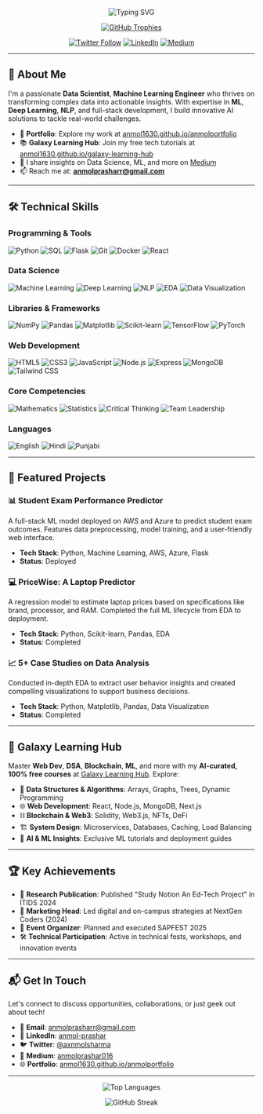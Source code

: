<p align="center">
  <img src="https://readme-typing-svg.herokuapp.com?font=Fira+Code&size=30&pause=1000&color=00C4B4&center=true&vCenter=true&width=600&lines=Hi,+I'm+Anmol+Prashar!;Data+Scientist+%7C+ML+%26+NLP+Explorer;Deep+Learning+Enthusiast+%7C+Web+Developer" alt="Typing SVG" />
</p>

<p align="center">
  <a href="https://github.com/anmol1630"><img src="https://github-profile-trophy.vercel.app/?username=anmol1630&theme=onedark&margin-w=15&margin-h=15" alt="GitHub Trophies" /></a>
</p>

<p align="center">
  <a href="https://twitter.com/axnmolsharma"><img src="https://img.shields.io/twitter/follow/axnmolsharma?logo=twitter&style=for-the-badge&color=1DA1F2" alt="Twitter Follow" /></a>
  <a href="https://linkedin.com/in/anmol-prashar"><img src="https://img.shields.io/badge/LinkedIn-Connect-0077B5?style=for-the-badge&logo=linkedin" alt="LinkedIn" /></a>
  <a href="https://medium.com/@anmolprashar016"><img src="https://img.shields.io/badge/Medium-Read%20My%20Articles-12100E?style=for-the-badge&logo=medium" alt="Medium" /></a>
</p>

---

## 🚀 About Me

I'm a passionate **Data Scientist**, **Machine Learning Engineer**  who thrives on transforming complex data into actionable insights. With expertise in **ML**, **Deep Learning**, **NLP**, and full-stack development, I build innovative AI solutions to tackle real-world challenges. 

- 🌟 **Portfolio**: Explore my work at [anmol1630.github.io/anmolportfolio](https://anmol1630.github.io/anmolportfolio/)
- 📚 **Galaxy Learning Hub**: Join my free tech tutorials at [anmol1630.github.io/galaxy-learning-hub](https://anmol1630.github.io/galaxy-learning-hub/)
- 📝 I share insights on Data Science, ML, and more on [Medium](https://medium.com/@anmolprashar016)
- 📫 Reach me at: **anmolprasharr@gmail.com**

---

## 🛠️ Technical Skills

### Programming & Tools
![Python](https://img.shields.io/badge/-Python-3776AB?style=flat&logo=python) ![SQL](https://img.shields.io/badge/-SQL-4479A1?style=flat&logo=postgresql) ![Flask](https://img.shields.io/badge/-Flask-000000?style=flat&logo=flask) ![Git](https://img.shields.io/badge/-Git-F05032?style=flat&logo=git) ![Docker](https://img.shields.io/badge/-Docker-2496ED?style=flat&logo=docker) ![React](https://img.shields.io/badge/-React-61DAFB?style=flat&logo=react)

### Data Science
![Machine Learning](https://img.shields.io/badge/-Machine%20Learning-FF6F00?style=flat) ![Deep Learning](https://img.shields.io/badge/-Deep%20Learning-FF6F00?style=flat) ![NLP](https://img.shields.io/badge/-NLP-FF6F00?style=flat) ![EDA](https://img.shields.io/badge/-EDA-FF6F00?style=flat) ![Data Visualization](https://img.shields.io/badge/-Data%20Visualization-FF6F00?style=flat)

### Libraries & Frameworks
![NumPy](https://img.shields.io/badge/-NumPy-013243?style=flat&logo=numpy) ![Pandas](https://img.shields.io/badge/-Pandas-150458?style=flat&logo=pandas) ![Matplotlib](https://img.shields.io/badge/-Matplotlib-11557C?style=flat) ![Scikit-learn](https://img.shields.io/badge/-Scikit--learn-F7931E?style=flat&logo=scikit-learn) ![TensorFlow](https://img.shields.io/badge/-TensorFlow-FF6F00?style=flat&logo=tensorflow) ![PyTorch](https://img.shields.io/badge/-PyTorch-EE4C2C?style=flat&logo=pytorch)

### Web Development
![HTML5](https://img.shields.io/badge/-HTML5-E34F26?style=flat&logo=html5) ![CSS3](https://img.shields.io/badge/-CSS3-1572B6?style=flat&logo=css3) ![JavaScript](https://img.shields.io/badge/-JavaScript-F7DF1E?style=flat&logo=javascript) ![Node.js](https://img.shields.io/badge/-Node.js-339933?style=flat&logo=node.js) ![Express](https://img.shields.io/badge/-Express-000000?style=flat&logo=express) ![MongoDB](https://img.shields.io/badge/-MongoDB-47A248?style=flat&logo=mongodb) ![Tailwind CSS](https://img.shields.io/badge/-Tailwind%20CSS-38B2AC?style=flat&logo=tailwind-css)

### Core Competencies
![Mathematics](https://img.shields.io/badge/-Mathematics-005566?style=flat) ![Statistics](https://img.shields.io/badge/-Statistics-005566?style=flat) ![Critical Thinking](https://img.shields.io/badge/-Critical%20Thinking-005566?style=flat) ![Team Leadership](https://img.shields.io/badge/-Team%20Leadership-005566?style=flat)

### Languages
![English](https://img.shields.io/badge/-English-333333?style=flat) ![Hindi](https://img.shields.io/badge/-Hindi-333333?style=flat) ![Punjabi](https://img.shields.io/badge/-Punjabi-333333?style=flat)

---

## 🌟 Featured Projects

### 📊 Student Exam Performance Predictor
A full-stack ML model deployed on AWS and Azure to predict student exam outcomes. Features data preprocessing, model training, and a user-friendly web interface.
- **Tech Stack**: Python, Machine Learning, AWS, Azure, Flask
- **Status**: Deployed

### 💻 PriceWise: A Laptop Predictor
A regression model to estimate laptop prices based on specifications like brand, processor, and RAM. Completed the full ML lifecycle from EDA to deployment.
- **Tech Stack**: Python, Scikit-learn, Pandas, EDA
- **Status**: Completed

### 📈 5+ Case Studies on Data Analysis
Conducted in-depth EDA to extract user behavior insights and created compelling visualizations to support business decisions.
- **Tech Stack**: Python, Matplotlib, Pandas, Data Visualization
- **Status**: Completed

---

## 🌌 Galaxy Learning Hub
Master **Web Dev**, **DSA**, **Blockchain**, **ML**, and more with my **AI-curated, 100% free courses** at [Galaxy Learning Hub](https://anmol1630.github.io/galaxy-learning-hub/). Explore:
- 🧠 **Data Structures & Algorithms**: Arrays, Graphs, Trees, Dynamic Programming
- 🌐 **Web Development**: React, Node.js, MongoDB, Next.js
- ⛓ **Blockchain & Web3**: Solidity, Web3.js, NFTs, DeFi
- 🏗 **System Design**: Microservices, Databases, Caching, Load Balancing
- 🤖 **AI & ML Insights**: Exclusive ML tutorials and deployment guides

---

## 🏆 Key Achievements
- 📜 **Research Publication**: Published "Study Notion An Ed-Tech Project" in ITIDS 2024
- 💼 **Marketing Head**: Led digital and on-campus strategies at NextGen Coders (2024)
- 🎉 **Event Organizer**: Planned and executed SAPFEST 2025
- 🛠️ **Technical Participation**: Active in technical fests, workshops, and innovation events

---

## 📬 Get In Touch
Let's connect to discuss opportunities, collaborations, or just geek out about tech!
- 📧 **Email**: [anmolprasharr@gmail.com](mailto:anmolprasharr@gmail.com)
- 💼 **LinkedIn**: [anmol-prashar](https://linkedin.com/in/anmol-prashar)
- 🐦 **Twitter**: [@axnmolsharma](https://twitter.com/axnmolsharma)
- 📝 **Medium**: [anmolprashar016](https://medium.com/@anmolprashar016)
- 🌐 **Portfolio**: [anmol1630.github.io/anmolportfolio](https://anmol1630.github.io/anmolportfolio/)

---

<p align="center">
  <img src="https://github-readme-stats.vercel.app/api/top-langs?username=anmol1630&show_icons=true&locale=en&layout=compact&theme=radical" alt="Top Languages" />
</p>

<p align="center">
  <img src="https://github-readme-streak-stats.herokuapp.com/?user=anmol1630&theme=radical" alt="GitHub Streak" />
</p>

